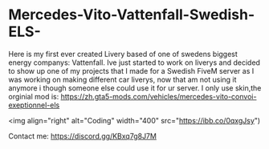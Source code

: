 # Mercedes-Vito-Vattenfall-Swedish-ELS-
Here is my first ever created Livery based of one of swedens biggest energy companys: Vattenfall.  Ive just started to work on liverys and decided to show up one of my projects that I made for a Swedish FiveM server as I was working on making different car liverys, now that am not using it anymore i though someone else could use it for ur server.  I only use skin,the orginial mod is:  https://zh.gta5-mods.com/vehicles/mercedes-vito-convoi-exeptionnel-els 

<img align="right" alt="Coding" width="400" src="https://ibb.co/0qxgJsy")


Contact me: https://discord.gg/KBxq7g8J7M
